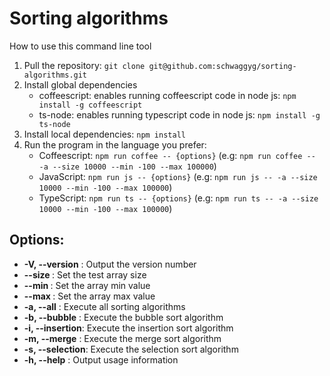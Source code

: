 Sorting algorithms
==================

How to use this command line tool

1. Pull the repository:  `git clone git@github.com:schwaggyg/sorting-algorithms.git`
2. Install global dependencies
    * coffeescript: enables running coffeescript code in node js: `npm install -g coffeescript`
    * ts-node: enables running typescript code in node js: `npm install -g ts-node`
3. Install local dependencies: `npm install`
4. Run the program in the language you prefer:
    * Coffeescript: `npm run coffee -- {options}` (e.g: `npm run coffee -- -a --size 10000 --min -100 --max 100000`)
    * JavaScript: `npm run js -- {options}` (e.g: `npm run js -- -a --size 10000 --min -100 --max 100000`)
    * TypeScript: `npm run ts -- {options}` (e.g: `npm run ts -- -a --size 10000 --min -100 --max 100000`)

Options:
--------

  * **-V, --version**  : Output the version number
  * **--size <n>**     : Set the test array size
  * **--min <n>**      : Set the array min value
  * **--max <n>**      : Set the array max value
  * **-a, --all**      : Execute all sorting algorithms
  * **-b, --bubble**   : Execute the bubble sort algorithm
  * **-i, --insertion**: Execute the insertion sort algorithm
  * **-m, --merge**    : Execute the merge sort algorithm
  * **-s, --selection**: Execute the selection sort algorithm
  * **-h, --help**     : Output usage information